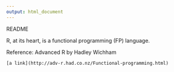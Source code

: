 ```yaml
---
output: html_document
---
```

README

R, at its heart, is a functional programming (FP) language.

Reference:
 Advanced R by Hadley Wichham
 
	[a link](http://adv-r.had.co.nz/Functional-programming.html)
